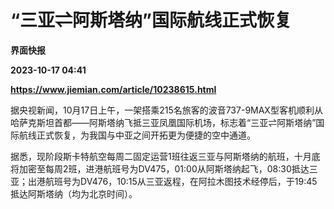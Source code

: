 # “三亚⇌阿斯塔纳”国际航线正式恢复
**界面快报**

**2023-10-17 04:41**

**https://www.jiemian.com/article/10238615.html**

据央视新闻，10月17日上午，一架搭乘215名旅客的波音737-9MAX型客机顺利从哈萨克斯坦首都——阿斯塔纳飞抵三亚凤凰国际机场，标志着“三亚⇌阿斯塔纳”国际航线正式恢复，为我国与中亚之间开拓更为便捷的空中通道。

据悉，现阶段斯卡特航空每周二固定运营1班往返三亚与阿斯塔纳的航班，十月底将加密至每周2班，进港航班号为DV475，01:00从阿斯塔纳起飞，08:30抵达三亚；出港航班号为DV476，10:15从三亚返程，在阿拉木图技术经停后，于19:45抵达阿斯塔纳（均为北京时间）。